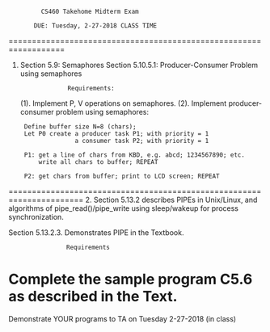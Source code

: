              CS460 Takehome Midterm Exam
  
           DUE: Tuesday, 2-27-2018 CLASS TIME

==================================================================
1. Section 5.9:        Semaphores
   Section 5.10.5.1:   Producer-Consumer Problem using semaphores

                    Requirements:

   (1). Implement P, V operations on semaphores.
   (2). Implement producer-consumer problem using semaphores:

        Define buffer size N=8 (chars);
        Let P0 create a producer task P1; with priority = 1
                      a consumer task P2; with priority = 1
       
        P1: get a line of chars from KBD, e.g. abcd; 1234567890; etc.
            write all chars to buffer; REPEAT 
     
        P2: get chars from buffer; print to LCD screen; REPEAT


======================================================================
2. Section 5.13.2 describes PIPEs in Unix/Linux, and algorithms of 
   pipe_read()/pipe_write using sleep/wakeup for process synchronization.

   Section 5.13.2.3. Demonstrates PIPE in the Textbook.

                    Requirements

   Complete the sample program C5.6 as described in the Text.
=====================================================================

Demonstrate YOUR programs to TA on Tuesday 2-27-2018 (in class)